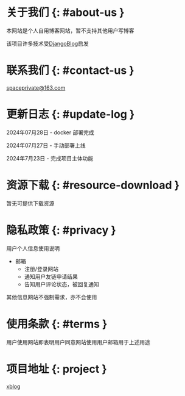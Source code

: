 # 关于我们 {: #about-us }

本网站是个人自用博客网站，暂不支持其他用户写博客

该项目许多技术受[DjangoBlog](https://github.com/liangliangyy/DjangoBlog)启发

# 联系我们 {: #contact-us }

<spaceprivate@163.com>

# 更新日志 {: #update-log }

2024年07月28日 - docker 部署完成

2024年07月27日 - 手动部署上线

2024年7月23日 - 完成项目主体功能

# 资源下载 {: #resource-download }

暂无可提供下载资源

# 隐私政策 {: #privacy }

用户个人信息使用说明

- 邮箱
  - 注册/登录网站
  - 通知用户友链申请结果
  - 告知用户评论状态，被回复通知

其他信息网站不强制需求，亦不会使用

# 使用条款 {: #terms }

用户使用网站即表明用户同意网站使用用户邮箱用于上述用途

# 项目地址 {: project }

[xblog](https://github.com/Plutoeat/mysite)
